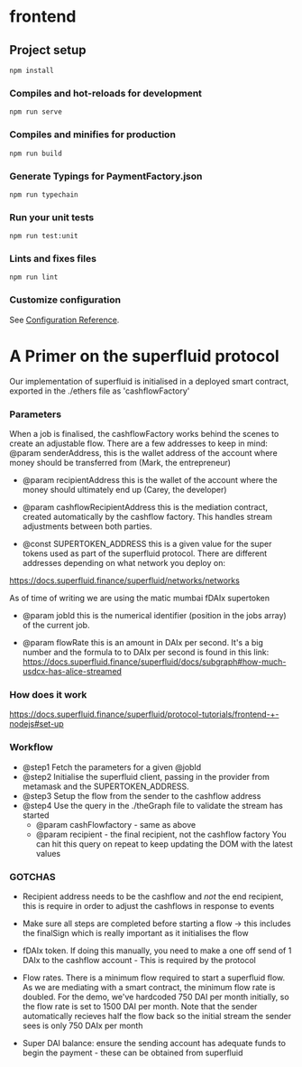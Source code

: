 # frontend

## Project setup
```
npm install
```

### Compiles and hot-reloads for development
```
npm run serve
```

### Compiles and minifies for production
```
npm run build
```

### Generate Typings for PaymentFactory.json
```
npm run typechain
```

### Run your unit tests
```
npm run test:unit
```

### Lints and fixes files
```
npm run lint
```

### Customize configuration
See [Configuration Reference](https://cli.vuejs.org/config/).


# A Primer on the superfluid protocol #
Our implementation of superfluid is initialised in a deployed
smart contract, exported in the ./ethers file as 'cashflowFactory'

### Parameters ###
When a job is finalised, the cashflowFactory works behind the scenes
to create an adjustable flow. There are a few addresses to keep in mind:
@param senderAddress, this is the wallet address of the account where money
should be transferred from (Mark, the entrepreneur)
 
* @param recipientAddress this is the wallet of the account where the money should ultimately end up (Carey, the developer)
 
* @param cashflowRecipientAddress this is the mediation contract, created automatically by the cashflow factory. This handles stream adjustments between both parties.
 
* @const SUPERTOKEN_ADDRESS this is a given value for the super tokens used as part of the superfluid protocol. There are different addresses depending on what network you deploy on:

https://docs.superfluid.finance/superfluid/networks/networks

As of time of writing we are using the matic mumbai fDAIx supertoken 

* @param jobId this is the numerical identifier (position in the jobs array) of the 
current job.
 
* @param flowRate this is an amount in DAIx per second. It's a big number and the formula to
to DAIx per second is found in this link:
https://docs.superfluid.finance/superfluid/docs/subgraph#how-much-usdcx-has-alice-streamed


### How does it work ###
https://docs.superfluid.finance/superfluid/protocol-tutorials/frontend-+-nodejs#set-up

### Workflow ###
* @step1 Fetch the parameters for a given @jobId
* @step2 Initialise the superfluid client, passing in the provider from metamask and
   the SUPERTOKEN_ADDRESS. 
* @step3 Setup the flow from the sender to the cashflow address
* @step4 Use the query in the ./theGraph file to validate the stream has started
     * @param cashFlowfactory - same as above
     * @param recipient - the final recipient, not the cashflow factory
     You can hit this query on repeat to keep updating the DOM with the latest values 
### GOTCHAS ###
*  Recipient address needs to be the cashflow and *not* the end recipient, this is require
   in order to adjust the cashflows in response to events 
*  Make sure all steps are completed before starting a flow -> this includes the finalSign
   which is really important as it initialises the flow 
*  fDAIx token. If doing this manually, you need to make a one off send of 1 DAIx to the cashflow account - This is required by the protocol 
*  Flow rates. There is a minimum flow required to start a superfluid flow. As we are mediating with a smart contract, the minimum flow rate is doubled. For the demo, we've hardcoded 750 DAI per month initially, so the flow rate is set to 1500 DAI per month. Note that the sender automatically recieves half the flow back so the initial stream the sender sees is only 750 DAIx per month
  
* Super DAI balance: ensure the sending account has adequate funds to begin the payment - these can be obtained from superfluid